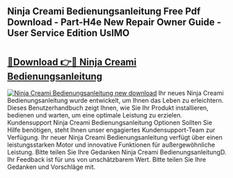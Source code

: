 ## Ninja Creami Bedienungsanleitung Free Pdf Download - Part-H4e New Repair Owner Guide - User Service Edition UslMO

# <h2><a href="http://df2cc7.blite.top/?on=Ninja+Creami+Bedienungsanleitung">🔗Download 👉🔴 Ninja Creami Bedienungsanleitung</a></h2>

[![Ninja Creami Bedienungsanleitung new download](https://i.imgur.com/lujVjoI.png)](http://df2cc7.blite.top/?on=Ninja+Creami+Bedienungsanleitung)
Ihr neues Ninja Creami Bedienungsanleitung wurde entwickelt, um Ihnen das Leben zu erleichtern. Dieses Benutzerhandbuch zeigt Ihnen, wie Sie Ihr Produkt installieren, bedienen und warten, um eine optimale Leistung zu erzielen. Kundensupport Ninja Creami Bedienungsanleitung Optionen Sollten Sie Hilfe benötigen, steht Ihnen unser engagiertes Kundensupport-Team zur Verfügung. Ihr neuer Ninja Creami Bedienungsanleitung verfügt über einen leistungsstarken Motor und innovative Funktionen für außergewöhnliche Leistung. Bitte teilen Sie Ihre Gedanken Ninja Creami BedienungsanleitungD. Ihr Feedback ist für uns von unschätzbarem Wert. Bitte teilen Sie Ihre Gedanken und Vorschläge mit.
